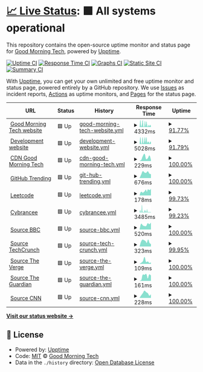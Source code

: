 # [📈 Live Status](https://demo.upptime.js.org): <!--live status--> **🟩 All systems operational**

This repository contains the open-source uptime monitor and status page for [Good Morning Tech](https://goodmorningtech.news), powered by [Upptime](https://github.com/upptime/upptime).

[![Uptime CI](https://github.com/GoodMorninTech/status/workflows/Uptime%20CI/badge.svg)](https://github.com/GoodMorninTech/status/actions?query=workflow%3A%22Uptime+CI%22)
[![Response Time CI](https://github.com/GoodMorninTech/status/workflows/Response%20Time%20CI/badge.svg)](https://github.com/GoodMorninTech/status/actions?query=workflow%3A%22Response+Time+CI%22)
[![Graphs CI](https://github.com/GoodMorninTech/status/workflows/Graphs%20CI/badge.svg)](https://github.com/GoodMorninTech/status/actions?query=workflow%3A%22Graphs+CI%22)
[![Static Site CI](https://github.com/GoodMorninTech/status/workflows/Static%20Site%20CI/badge.svg)](https://github.com/GoodMorninTech/status/actions?query=workflow%3A%22Static+Site+CI%22)
[![Summary CI](https://github.com/GoodMorninTech/status/workflows/Summary%20CI/badge.svg)](https://github.com/GoodMorninTech/status/actions?query=workflow%3A%22Summary+CI%22)

With [Upptime](https://upptime.js.org), you can get your own unlimited and free uptime monitor and status page, powered entirely by a GitHub repository. We use [Issues](https://github.com/GoodMorninTech/status/issues) as incident reports, [Actions](https://github.com/GoodMorninTech/status/actions) as uptime monitors, and [Pages](https://demo.upptime.js.org) for the status page.

<!--start: status pages-->
<!-- This summary is generated by Upptime (https://github.com/upptime/upptime) -->
<!-- Do not edit this manually, your changes will be overwritten -->
<!-- prettier-ignore -->
| URL | Status | History | Response Time | Uptime |
| --- | ------ | ------- | ------------- | ------ |
| <img alt="" src="https://cdn.goodmorningtech.news/tsp-logo.png" height="13"> [Good Morning Tech website](https://goodmorningtech.news) | 🟩 Up | [good-morning-tech-website.yml](https://github.com/GoodMorninTech/status/commits/HEAD/history/good-morning-tech-website.yml) | <details><summary><img alt="Response time graph" src="./graphs/good-morning-tech-website/response-time-week.png" height="20"> 4332ms</summary><br><a href="https://status.goodmorningtech.news/history/good-morning-tech-website"><img alt="Response time 3201" src="https://img.shields.io/endpoint?url=https%3A%2F%2Fraw.githubusercontent.com%2FGoodMorninTech%2Fstatus%2FHEAD%2Fapi%2Fgood-morning-tech-website%2Fresponse-time.json"></a><br><a href="https://status.goodmorningtech.news/history/good-morning-tech-website"><img alt="24-hour response time 1279" src="https://img.shields.io/endpoint?url=https%3A%2F%2Fraw.githubusercontent.com%2FGoodMorninTech%2Fstatus%2FHEAD%2Fapi%2Fgood-morning-tech-website%2Fresponse-time-day.json"></a><br><a href="https://status.goodmorningtech.news/history/good-morning-tech-website"><img alt="7-day response time 4332" src="https://img.shields.io/endpoint?url=https%3A%2F%2Fraw.githubusercontent.com%2FGoodMorninTech%2Fstatus%2FHEAD%2Fapi%2Fgood-morning-tech-website%2Fresponse-time-week.json"></a><br><a href="https://status.goodmorningtech.news/history/good-morning-tech-website"><img alt="30-day response time 3117" src="https://img.shields.io/endpoint?url=https%3A%2F%2Fraw.githubusercontent.com%2FGoodMorninTech%2Fstatus%2FHEAD%2Fapi%2Fgood-morning-tech-website%2Fresponse-time-month.json"></a><br><a href="https://status.goodmorningtech.news/history/good-morning-tech-website"><img alt="1-year response time 3201" src="https://img.shields.io/endpoint?url=https%3A%2F%2Fraw.githubusercontent.com%2FGoodMorninTech%2Fstatus%2FHEAD%2Fapi%2Fgood-morning-tech-website%2Fresponse-time-year.json"></a></details> | <details><summary><a href="https://status.goodmorningtech.news/history/good-morning-tech-website">91.77%</a></summary><a href="https://status.goodmorningtech.news/history/good-morning-tech-website"><img alt="All-time uptime 98.07%" src="https://img.shields.io/endpoint?url=https%3A%2F%2Fraw.githubusercontent.com%2FGoodMorninTech%2Fstatus%2FHEAD%2Fapi%2Fgood-morning-tech-website%2Fuptime.json"></a><br><a href="https://status.goodmorningtech.news/history/good-morning-tech-website"><img alt="24-hour uptime 100.00%" src="https://img.shields.io/endpoint?url=https%3A%2F%2Fraw.githubusercontent.com%2FGoodMorninTech%2Fstatus%2FHEAD%2Fapi%2Fgood-morning-tech-website%2Fuptime-day.json"></a><br><a href="https://status.goodmorningtech.news/history/good-morning-tech-website"><img alt="7-day uptime 91.77%" src="https://img.shields.io/endpoint?url=https%3A%2F%2Fraw.githubusercontent.com%2FGoodMorninTech%2Fstatus%2FHEAD%2Fapi%2Fgood-morning-tech-website%2Fuptime-week.json"></a><br><a href="https://status.goodmorningtech.news/history/good-morning-tech-website"><img alt="30-day uptime 97.11%" src="https://img.shields.io/endpoint?url=https%3A%2F%2Fraw.githubusercontent.com%2FGoodMorninTech%2Fstatus%2FHEAD%2Fapi%2Fgood-morning-tech-website%2Fuptime-month.json"></a><br><a href="https://status.goodmorningtech.news/history/good-morning-tech-website"><img alt="1-year uptime 98.07%" src="https://img.shields.io/endpoint?url=https%3A%2F%2Fraw.githubusercontent.com%2FGoodMorninTech%2Fstatus%2FHEAD%2Fapi%2Fgood-morning-tech-website%2Fuptime-year.json"></a></details>
| <img alt="" src="https://cdn.goodmorningtech.news/tsp-logo.png" height="13"> [Development website](https://dev.goodmorningtech.news) | 🟩 Up | [development-website.yml](https://github.com/GoodMorninTech/status/commits/HEAD/history/development-website.yml) | <details><summary><img alt="Response time graph" src="./graphs/development-website/response-time-week.png" height="20"> 5028ms</summary><br><a href="https://status.goodmorningtech.news/history/development-website"><img alt="Response time 3411" src="https://img.shields.io/endpoint?url=https%3A%2F%2Fraw.githubusercontent.com%2FGoodMorninTech%2Fstatus%2FHEAD%2Fapi%2Fdevelopment-website%2Fresponse-time.json"></a><br><a href="https://status.goodmorningtech.news/history/development-website"><img alt="24-hour response time 3880" src="https://img.shields.io/endpoint?url=https%3A%2F%2Fraw.githubusercontent.com%2FGoodMorninTech%2Fstatus%2FHEAD%2Fapi%2Fdevelopment-website%2Fresponse-time-day.json"></a><br><a href="https://status.goodmorningtech.news/history/development-website"><img alt="7-day response time 5028" src="https://img.shields.io/endpoint?url=https%3A%2F%2Fraw.githubusercontent.com%2FGoodMorninTech%2Fstatus%2FHEAD%2Fapi%2Fdevelopment-website%2Fresponse-time-week.json"></a><br><a href="https://status.goodmorningtech.news/history/development-website"><img alt="30-day response time 3430" src="https://img.shields.io/endpoint?url=https%3A%2F%2Fraw.githubusercontent.com%2FGoodMorninTech%2Fstatus%2FHEAD%2Fapi%2Fdevelopment-website%2Fresponse-time-month.json"></a><br><a href="https://status.goodmorningtech.news/history/development-website"><img alt="1-year response time 3411" src="https://img.shields.io/endpoint?url=https%3A%2F%2Fraw.githubusercontent.com%2FGoodMorninTech%2Fstatus%2FHEAD%2Fapi%2Fdevelopment-website%2Fresponse-time-year.json"></a></details> | <details><summary><a href="https://status.goodmorningtech.news/history/development-website">91.79%</a></summary><a href="https://status.goodmorningtech.news/history/development-website"><img alt="All-time uptime 94.74%" src="https://img.shields.io/endpoint?url=https%3A%2F%2Fraw.githubusercontent.com%2FGoodMorninTech%2Fstatus%2FHEAD%2Fapi%2Fdevelopment-website%2Fuptime.json"></a><br><a href="https://status.goodmorningtech.news/history/development-website"><img alt="24-hour uptime 100.00%" src="https://img.shields.io/endpoint?url=https%3A%2F%2Fraw.githubusercontent.com%2FGoodMorninTech%2Fstatus%2FHEAD%2Fapi%2Fdevelopment-website%2Fuptime-day.json"></a><br><a href="https://status.goodmorningtech.news/history/development-website"><img alt="7-day uptime 91.79%" src="https://img.shields.io/endpoint?url=https%3A%2F%2Fraw.githubusercontent.com%2FGoodMorninTech%2Fstatus%2FHEAD%2Fapi%2Fdevelopment-website%2Fuptime-week.json"></a><br><a href="https://status.goodmorningtech.news/history/development-website"><img alt="30-day uptime 92.11%" src="https://img.shields.io/endpoint?url=https%3A%2F%2Fraw.githubusercontent.com%2FGoodMorninTech%2Fstatus%2FHEAD%2Fapi%2Fdevelopment-website%2Fuptime-month.json"></a><br><a href="https://status.goodmorningtech.news/history/development-website"><img alt="1-year uptime 94.74%" src="https://img.shields.io/endpoint?url=https%3A%2F%2Fraw.githubusercontent.com%2FGoodMorninTech%2Fstatus%2FHEAD%2Fapi%2Fdevelopment-website%2Fuptime-year.json"></a></details>
| <img alt="" src="https://cdn.goodmorningtech.news/tsp-logo.png" height="13"> [CDN Good Morning Tech](https://cdn.goodmorningtech.news) | 🟩 Up | [cdn-good-morning-tech.yml](https://github.com/GoodMorninTech/status/commits/HEAD/history/cdn-good-morning-tech.yml) | <details><summary><img alt="Response time graph" src="./graphs/cdn-good-morning-tech/response-time-week.png" height="20"> 229ms</summary><br><a href="https://status.goodmorningtech.news/history/cdn-good-morning-tech"><img alt="Response time 193" src="https://img.shields.io/endpoint?url=https%3A%2F%2Fraw.githubusercontent.com%2FGoodMorninTech%2Fstatus%2FHEAD%2Fapi%2Fcdn-good-morning-tech%2Fresponse-time.json"></a><br><a href="https://status.goodmorningtech.news/history/cdn-good-morning-tech"><img alt="24-hour response time 75" src="https://img.shields.io/endpoint?url=https%3A%2F%2Fraw.githubusercontent.com%2FGoodMorninTech%2Fstatus%2FHEAD%2Fapi%2Fcdn-good-morning-tech%2Fresponse-time-day.json"></a><br><a href="https://status.goodmorningtech.news/history/cdn-good-morning-tech"><img alt="7-day response time 229" src="https://img.shields.io/endpoint?url=https%3A%2F%2Fraw.githubusercontent.com%2FGoodMorninTech%2Fstatus%2FHEAD%2Fapi%2Fcdn-good-morning-tech%2Fresponse-time-week.json"></a><br><a href="https://status.goodmorningtech.news/history/cdn-good-morning-tech"><img alt="30-day response time 192" src="https://img.shields.io/endpoint?url=https%3A%2F%2Fraw.githubusercontent.com%2FGoodMorninTech%2Fstatus%2FHEAD%2Fapi%2Fcdn-good-morning-tech%2Fresponse-time-month.json"></a><br><a href="https://status.goodmorningtech.news/history/cdn-good-morning-tech"><img alt="1-year response time 193" src="https://img.shields.io/endpoint?url=https%3A%2F%2Fraw.githubusercontent.com%2FGoodMorninTech%2Fstatus%2FHEAD%2Fapi%2Fcdn-good-morning-tech%2Fresponse-time-year.json"></a></details> | <details><summary><a href="https://status.goodmorningtech.news/history/cdn-good-morning-tech">100.00%</a></summary><a href="https://status.goodmorningtech.news/history/cdn-good-morning-tech"><img alt="All-time uptime 100.00%" src="https://img.shields.io/endpoint?url=https%3A%2F%2Fraw.githubusercontent.com%2FGoodMorninTech%2Fstatus%2FHEAD%2Fapi%2Fcdn-good-morning-tech%2Fuptime.json"></a><br><a href="https://status.goodmorningtech.news/history/cdn-good-morning-tech"><img alt="24-hour uptime 100.00%" src="https://img.shields.io/endpoint?url=https%3A%2F%2Fraw.githubusercontent.com%2FGoodMorninTech%2Fstatus%2FHEAD%2Fapi%2Fcdn-good-morning-tech%2Fuptime-day.json"></a><br><a href="https://status.goodmorningtech.news/history/cdn-good-morning-tech"><img alt="7-day uptime 100.00%" src="https://img.shields.io/endpoint?url=https%3A%2F%2Fraw.githubusercontent.com%2FGoodMorninTech%2Fstatus%2FHEAD%2Fapi%2Fcdn-good-morning-tech%2Fuptime-week.json"></a><br><a href="https://status.goodmorningtech.news/history/cdn-good-morning-tech"><img alt="30-day uptime 100.00%" src="https://img.shields.io/endpoint?url=https%3A%2F%2Fraw.githubusercontent.com%2FGoodMorninTech%2Fstatus%2FHEAD%2Fapi%2Fcdn-good-morning-tech%2Fuptime-month.json"></a><br><a href="https://status.goodmorningtech.news/history/cdn-good-morning-tech"><img alt="1-year uptime 100.00%" src="https://img.shields.io/endpoint?url=https%3A%2F%2Fraw.githubusercontent.com%2FGoodMorninTech%2Fstatus%2FHEAD%2Fapi%2Fcdn-good-morning-tech%2Fuptime-year.json"></a></details>
| <img alt="" src="https://cdn.goodmorningtech.news/website/github-mark.svg" height="13"> [GitHub Trending](https://github.com/trending) | 🟩 Up | [git-hub-trending.yml](https://github.com/GoodMorninTech/status/commits/HEAD/history/git-hub-trending.yml) | <details><summary><img alt="Response time graph" src="./graphs/git-hub-trending/response-time-week.png" height="20"> 676ms</summary><br><a href="https://status.goodmorningtech.news/history/git-hub-trending"><img alt="Response time 667" src="https://img.shields.io/endpoint?url=https%3A%2F%2Fraw.githubusercontent.com%2FGoodMorninTech%2Fstatus%2FHEAD%2Fapi%2Fgit-hub-trending%2Fresponse-time.json"></a><br><a href="https://status.goodmorningtech.news/history/git-hub-trending"><img alt="24-hour response time 508" src="https://img.shields.io/endpoint?url=https%3A%2F%2Fraw.githubusercontent.com%2FGoodMorninTech%2Fstatus%2FHEAD%2Fapi%2Fgit-hub-trending%2Fresponse-time-day.json"></a><br><a href="https://status.goodmorningtech.news/history/git-hub-trending"><img alt="7-day response time 676" src="https://img.shields.io/endpoint?url=https%3A%2F%2Fraw.githubusercontent.com%2FGoodMorninTech%2Fstatus%2FHEAD%2Fapi%2Fgit-hub-trending%2Fresponse-time-week.json"></a><br><a href="https://status.goodmorningtech.news/history/git-hub-trending"><img alt="30-day response time 663" src="https://img.shields.io/endpoint?url=https%3A%2F%2Fraw.githubusercontent.com%2FGoodMorninTech%2Fstatus%2FHEAD%2Fapi%2Fgit-hub-trending%2Fresponse-time-month.json"></a><br><a href="https://status.goodmorningtech.news/history/git-hub-trending"><img alt="1-year response time 667" src="https://img.shields.io/endpoint?url=https%3A%2F%2Fraw.githubusercontent.com%2FGoodMorninTech%2Fstatus%2FHEAD%2Fapi%2Fgit-hub-trending%2Fresponse-time-year.json"></a></details> | <details><summary><a href="https://status.goodmorningtech.news/history/git-hub-trending">100.00%</a></summary><a href="https://status.goodmorningtech.news/history/git-hub-trending"><img alt="All-time uptime 100.00%" src="https://img.shields.io/endpoint?url=https%3A%2F%2Fraw.githubusercontent.com%2FGoodMorninTech%2Fstatus%2FHEAD%2Fapi%2Fgit-hub-trending%2Fuptime.json"></a><br><a href="https://status.goodmorningtech.news/history/git-hub-trending"><img alt="24-hour uptime 100.00%" src="https://img.shields.io/endpoint?url=https%3A%2F%2Fraw.githubusercontent.com%2FGoodMorninTech%2Fstatus%2FHEAD%2Fapi%2Fgit-hub-trending%2Fuptime-day.json"></a><br><a href="https://status.goodmorningtech.news/history/git-hub-trending"><img alt="7-day uptime 100.00%" src="https://img.shields.io/endpoint?url=https%3A%2F%2Fraw.githubusercontent.com%2FGoodMorninTech%2Fstatus%2FHEAD%2Fapi%2Fgit-hub-trending%2Fuptime-week.json"></a><br><a href="https://status.goodmorningtech.news/history/git-hub-trending"><img alt="30-day uptime 100.00%" src="https://img.shields.io/endpoint?url=https%3A%2F%2Fraw.githubusercontent.com%2FGoodMorninTech%2Fstatus%2FHEAD%2Fapi%2Fgit-hub-trending%2Fuptime-month.json"></a><br><a href="https://status.goodmorningtech.news/history/git-hub-trending"><img alt="1-year uptime 100.00%" src="https://img.shields.io/endpoint?url=https%3A%2F%2Fraw.githubusercontent.com%2FGoodMorninTech%2Fstatus%2FHEAD%2Fapi%2Fgit-hub-trending%2Fuptime-year.json"></a></details>
| <img alt="" src="https://leetcode.com/static/images/LeetCode_logo_rvs.png" height="13"> [Leetcode](https://leetcode.com) | 🟩 Up | [leetcode.yml](https://github.com/GoodMorninTech/status/commits/HEAD/history/leetcode.yml) | <details><summary><img alt="Response time graph" src="./graphs/leetcode/response-time-week.png" height="20"> 178ms</summary><br><a href="https://status.goodmorningtech.news/history/leetcode"><img alt="Response time 190" src="https://img.shields.io/endpoint?url=https%3A%2F%2Fraw.githubusercontent.com%2FGoodMorninTech%2Fstatus%2FHEAD%2Fapi%2Fleetcode%2Fresponse-time.json"></a><br><a href="https://status.goodmorningtech.news/history/leetcode"><img alt="24-hour response time 262" src="https://img.shields.io/endpoint?url=https%3A%2F%2Fraw.githubusercontent.com%2FGoodMorninTech%2Fstatus%2FHEAD%2Fapi%2Fleetcode%2Fresponse-time-day.json"></a><br><a href="https://status.goodmorningtech.news/history/leetcode"><img alt="7-day response time 178" src="https://img.shields.io/endpoint?url=https%3A%2F%2Fraw.githubusercontent.com%2FGoodMorninTech%2Fstatus%2FHEAD%2Fapi%2Fleetcode%2Fresponse-time-week.json"></a><br><a href="https://status.goodmorningtech.news/history/leetcode"><img alt="30-day response time 188" src="https://img.shields.io/endpoint?url=https%3A%2F%2Fraw.githubusercontent.com%2FGoodMorninTech%2Fstatus%2FHEAD%2Fapi%2Fleetcode%2Fresponse-time-month.json"></a><br><a href="https://status.goodmorningtech.news/history/leetcode"><img alt="1-year response time 190" src="https://img.shields.io/endpoint?url=https%3A%2F%2Fraw.githubusercontent.com%2FGoodMorninTech%2Fstatus%2FHEAD%2Fapi%2Fleetcode%2Fresponse-time-year.json"></a></details> | <details><summary><a href="https://status.goodmorningtech.news/history/leetcode">99.73%</a></summary><a href="https://status.goodmorningtech.news/history/leetcode"><img alt="All-time uptime 99.94%" src="https://img.shields.io/endpoint?url=https%3A%2F%2Fraw.githubusercontent.com%2FGoodMorninTech%2Fstatus%2FHEAD%2Fapi%2Fleetcode%2Fuptime.json"></a><br><a href="https://status.goodmorningtech.news/history/leetcode"><img alt="24-hour uptime 100.00%" src="https://img.shields.io/endpoint?url=https%3A%2F%2Fraw.githubusercontent.com%2FGoodMorninTech%2Fstatus%2FHEAD%2Fapi%2Fleetcode%2Fuptime-day.json"></a><br><a href="https://status.goodmorningtech.news/history/leetcode"><img alt="7-day uptime 99.73%" src="https://img.shields.io/endpoint?url=https%3A%2F%2Fraw.githubusercontent.com%2FGoodMorninTech%2Fstatus%2FHEAD%2Fapi%2Fleetcode%2Fuptime-week.json"></a><br><a href="https://status.goodmorningtech.news/history/leetcode"><img alt="30-day uptime 99.94%" src="https://img.shields.io/endpoint?url=https%3A%2F%2Fraw.githubusercontent.com%2FGoodMorninTech%2Fstatus%2FHEAD%2Fapi%2Fleetcode%2Fuptime-month.json"></a><br><a href="https://status.goodmorningtech.news/history/leetcode"><img alt="1-year uptime 99.94%" src="https://img.shields.io/endpoint?url=https%3A%2F%2Fraw.githubusercontent.com%2FGoodMorninTech%2Fstatus%2FHEAD%2Fapi%2Fleetcode%2Fuptime-year.json"></a></details>
| <img alt="" src="https://cybrancee.com/client/templates/lagom2/assets/img/favicons/favicon-192.png" height="13"> [Cybrancee](https://webhosting.cybrancee.com:8443/) | 🟩 Up | [cybrancee.yml](https://github.com/GoodMorninTech/status/commits/HEAD/history/cybrancee.yml) | <details><summary><img alt="Response time graph" src="./graphs/cybrancee/response-time-week.png" height="20"> 3485ms</summary><br><a href="https://status.goodmorningtech.news/history/cybrancee"><img alt="Response time 1738" src="https://img.shields.io/endpoint?url=https%3A%2F%2Fraw.githubusercontent.com%2FGoodMorninTech%2Fstatus%2FHEAD%2Fapi%2Fcybrancee%2Fresponse-time.json"></a><br><a href="https://status.goodmorningtech.news/history/cybrancee"><img alt="24-hour response time 755" src="https://img.shields.io/endpoint?url=https%3A%2F%2Fraw.githubusercontent.com%2FGoodMorninTech%2Fstatus%2FHEAD%2Fapi%2Fcybrancee%2Fresponse-time-day.json"></a><br><a href="https://status.goodmorningtech.news/history/cybrancee"><img alt="7-day response time 3485" src="https://img.shields.io/endpoint?url=https%3A%2F%2Fraw.githubusercontent.com%2FGoodMorninTech%2Fstatus%2FHEAD%2Fapi%2Fcybrancee%2Fresponse-time-week.json"></a><br><a href="https://status.goodmorningtech.news/history/cybrancee"><img alt="30-day response time 2036" src="https://img.shields.io/endpoint?url=https%3A%2F%2Fraw.githubusercontent.com%2FGoodMorninTech%2Fstatus%2FHEAD%2Fapi%2Fcybrancee%2Fresponse-time-month.json"></a><br><a href="https://status.goodmorningtech.news/history/cybrancee"><img alt="1-year response time 1738" src="https://img.shields.io/endpoint?url=https%3A%2F%2Fraw.githubusercontent.com%2FGoodMorninTech%2Fstatus%2FHEAD%2Fapi%2Fcybrancee%2Fresponse-time-year.json"></a></details> | <details><summary><a href="https://status.goodmorningtech.news/history/cybrancee">99.23%</a></summary><a href="https://status.goodmorningtech.news/history/cybrancee"><img alt="All-time uptime 99.81%" src="https://img.shields.io/endpoint?url=https%3A%2F%2Fraw.githubusercontent.com%2FGoodMorninTech%2Fstatus%2FHEAD%2Fapi%2Fcybrancee%2Fuptime.json"></a><br><a href="https://status.goodmorningtech.news/history/cybrancee"><img alt="24-hour uptime 100.00%" src="https://img.shields.io/endpoint?url=https%3A%2F%2Fraw.githubusercontent.com%2FGoodMorninTech%2Fstatus%2FHEAD%2Fapi%2Fcybrancee%2Fuptime-day.json"></a><br><a href="https://status.goodmorningtech.news/history/cybrancee"><img alt="7-day uptime 99.23%" src="https://img.shields.io/endpoint?url=https%3A%2F%2Fraw.githubusercontent.com%2FGoodMorninTech%2Fstatus%2FHEAD%2Fapi%2Fcybrancee%2Fuptime-week.json"></a><br><a href="https://status.goodmorningtech.news/history/cybrancee"><img alt="30-day uptime 99.77%" src="https://img.shields.io/endpoint?url=https%3A%2F%2Fraw.githubusercontent.com%2FGoodMorninTech%2Fstatus%2FHEAD%2Fapi%2Fcybrancee%2Fuptime-month.json"></a><br><a href="https://status.goodmorningtech.news/history/cybrancee"><img alt="1-year uptime 99.81%" src="https://img.shields.io/endpoint?url=https%3A%2F%2Fraw.githubusercontent.com%2FGoodMorninTech%2Fstatus%2FHEAD%2Fapi%2Fcybrancee%2Fuptime-year.json"></a></details>
| <img alt="" src="http://cdn.goodmorningtech.news/website/news_source_icons/bbc.svg" height="13"> [Source BBC](https://feeds.bbci.co.uk/news/technology/rss.xml) | 🟩 Up | [source-bbc.yml](https://github.com/GoodMorninTech/status/commits/HEAD/history/source-bbc.yml) | <details><summary><img alt="Response time graph" src="./graphs/source-bbc/response-time-week.png" height="20"> 520ms</summary><br><a href="https://status.goodmorningtech.news/history/source-bbc"><img alt="Response time 354" src="https://img.shields.io/endpoint?url=https%3A%2F%2Fraw.githubusercontent.com%2FGoodMorninTech%2Fstatus%2FHEAD%2Fapi%2Fsource-bbc%2Fresponse-time.json"></a><br><a href="https://status.goodmorningtech.news/history/source-bbc"><img alt="24-hour response time 711" src="https://img.shields.io/endpoint?url=https%3A%2F%2Fraw.githubusercontent.com%2FGoodMorninTech%2Fstatus%2FHEAD%2Fapi%2Fsource-bbc%2Fresponse-time-day.json"></a><br><a href="https://status.goodmorningtech.news/history/source-bbc"><img alt="7-day response time 520" src="https://img.shields.io/endpoint?url=https%3A%2F%2Fraw.githubusercontent.com%2FGoodMorninTech%2Fstatus%2FHEAD%2Fapi%2Fsource-bbc%2Fresponse-time-week.json"></a><br><a href="https://status.goodmorningtech.news/history/source-bbc"><img alt="30-day response time 350" src="https://img.shields.io/endpoint?url=https%3A%2F%2Fraw.githubusercontent.com%2FGoodMorninTech%2Fstatus%2FHEAD%2Fapi%2Fsource-bbc%2Fresponse-time-month.json"></a><br><a href="https://status.goodmorningtech.news/history/source-bbc"><img alt="1-year response time 354" src="https://img.shields.io/endpoint?url=https%3A%2F%2Fraw.githubusercontent.com%2FGoodMorninTech%2Fstatus%2FHEAD%2Fapi%2Fsource-bbc%2Fresponse-time-year.json"></a></details> | <details><summary><a href="https://status.goodmorningtech.news/history/source-bbc">100.00%</a></summary><a href="https://status.goodmorningtech.news/history/source-bbc"><img alt="All-time uptime 99.92%" src="https://img.shields.io/endpoint?url=https%3A%2F%2Fraw.githubusercontent.com%2FGoodMorninTech%2Fstatus%2FHEAD%2Fapi%2Fsource-bbc%2Fuptime.json"></a><br><a href="https://status.goodmorningtech.news/history/source-bbc"><img alt="24-hour uptime 100.00%" src="https://img.shields.io/endpoint?url=https%3A%2F%2Fraw.githubusercontent.com%2FGoodMorninTech%2Fstatus%2FHEAD%2Fapi%2Fsource-bbc%2Fuptime-day.json"></a><br><a href="https://status.goodmorningtech.news/history/source-bbc"><img alt="7-day uptime 100.00%" src="https://img.shields.io/endpoint?url=https%3A%2F%2Fraw.githubusercontent.com%2FGoodMorninTech%2Fstatus%2FHEAD%2Fapi%2Fsource-bbc%2Fuptime-week.json"></a><br><a href="https://status.goodmorningtech.news/history/source-bbc"><img alt="30-day uptime 99.88%" src="https://img.shields.io/endpoint?url=https%3A%2F%2Fraw.githubusercontent.com%2FGoodMorninTech%2Fstatus%2FHEAD%2Fapi%2Fsource-bbc%2Fuptime-month.json"></a><br><a href="https://status.goodmorningtech.news/history/source-bbc"><img alt="1-year uptime 99.92%" src="https://img.shields.io/endpoint?url=https%3A%2F%2Fraw.githubusercontent.com%2FGoodMorninTech%2Fstatus%2FHEAD%2Fapi%2Fsource-bbc%2Fuptime-year.json"></a></details>
| <img alt="" src="http://cdn.goodmorningtech.news/website/news_source_icons/techcrunch.svg" height="13"> [Source TechCrunch](https://techcrunch.com/feed/) | 🟩 Up | [source-tech-crunch.yml](https://github.com/GoodMorninTech/status/commits/HEAD/history/source-tech-crunch.yml) | <details><summary><img alt="Response time graph" src="./graphs/source-tech-crunch/response-time-week.png" height="20"> 323ms</summary><br><a href="https://status.goodmorningtech.news/history/source-tech-crunch"><img alt="Response time 299" src="https://img.shields.io/endpoint?url=https%3A%2F%2Fraw.githubusercontent.com%2FGoodMorninTech%2Fstatus%2FHEAD%2Fapi%2Fsource-tech-crunch%2Fresponse-time.json"></a><br><a href="https://status.goodmorningtech.news/history/source-tech-crunch"><img alt="24-hour response time 160" src="https://img.shields.io/endpoint?url=https%3A%2F%2Fraw.githubusercontent.com%2FGoodMorninTech%2Fstatus%2FHEAD%2Fapi%2Fsource-tech-crunch%2Fresponse-time-day.json"></a><br><a href="https://status.goodmorningtech.news/history/source-tech-crunch"><img alt="7-day response time 323" src="https://img.shields.io/endpoint?url=https%3A%2F%2Fraw.githubusercontent.com%2FGoodMorninTech%2Fstatus%2FHEAD%2Fapi%2Fsource-tech-crunch%2Fresponse-time-week.json"></a><br><a href="https://status.goodmorningtech.news/history/source-tech-crunch"><img alt="30-day response time 297" src="https://img.shields.io/endpoint?url=https%3A%2F%2Fraw.githubusercontent.com%2FGoodMorninTech%2Fstatus%2FHEAD%2Fapi%2Fsource-tech-crunch%2Fresponse-time-month.json"></a><br><a href="https://status.goodmorningtech.news/history/source-tech-crunch"><img alt="1-year response time 299" src="https://img.shields.io/endpoint?url=https%3A%2F%2Fraw.githubusercontent.com%2FGoodMorninTech%2Fstatus%2FHEAD%2Fapi%2Fsource-tech-crunch%2Fresponse-time-year.json"></a></details> | <details><summary><a href="https://status.goodmorningtech.news/history/source-tech-crunch">99.95%</a></summary><a href="https://status.goodmorningtech.news/history/source-tech-crunch"><img alt="All-time uptime 99.99%" src="https://img.shields.io/endpoint?url=https%3A%2F%2Fraw.githubusercontent.com%2FGoodMorninTech%2Fstatus%2FHEAD%2Fapi%2Fsource-tech-crunch%2Fuptime.json"></a><br><a href="https://status.goodmorningtech.news/history/source-tech-crunch"><img alt="24-hour uptime 100.00%" src="https://img.shields.io/endpoint?url=https%3A%2F%2Fraw.githubusercontent.com%2FGoodMorninTech%2Fstatus%2FHEAD%2Fapi%2Fsource-tech-crunch%2Fuptime-day.json"></a><br><a href="https://status.goodmorningtech.news/history/source-tech-crunch"><img alt="7-day uptime 99.95%" src="https://img.shields.io/endpoint?url=https%3A%2F%2Fraw.githubusercontent.com%2FGoodMorninTech%2Fstatus%2FHEAD%2Fapi%2Fsource-tech-crunch%2Fuptime-week.json"></a><br><a href="https://status.goodmorningtech.news/history/source-tech-crunch"><img alt="30-day uptime 99.99%" src="https://img.shields.io/endpoint?url=https%3A%2F%2Fraw.githubusercontent.com%2FGoodMorninTech%2Fstatus%2FHEAD%2Fapi%2Fsource-tech-crunch%2Fuptime-month.json"></a><br><a href="https://status.goodmorningtech.news/history/source-tech-crunch"><img alt="1-year uptime 99.99%" src="https://img.shields.io/endpoint?url=https%3A%2F%2Fraw.githubusercontent.com%2FGoodMorninTech%2Fstatus%2FHEAD%2Fapi%2Fsource-tech-crunch%2Fuptime-year.json"></a></details>
| <img alt="" src="http://cdn.goodmorningtech.news/website/news_source_icons/verge.svg" height="13"> [Source The Verge](https://www.theverge.com/rss/index.xml) | 🟩 Up | [source-the-verge.yml](https://github.com/GoodMorninTech/status/commits/HEAD/history/source-the-verge.yml) | <details><summary><img alt="Response time graph" src="./graphs/source-the-verge/response-time-week.png" height="20"> 109ms</summary><br><a href="https://status.goodmorningtech.news/history/source-the-verge"><img alt="Response time 91" src="https://img.shields.io/endpoint?url=https%3A%2F%2Fraw.githubusercontent.com%2FGoodMorninTech%2Fstatus%2FHEAD%2Fapi%2Fsource-the-verge%2Fresponse-time.json"></a><br><a href="https://status.goodmorningtech.news/history/source-the-verge"><img alt="24-hour response time 67" src="https://img.shields.io/endpoint?url=https%3A%2F%2Fraw.githubusercontent.com%2FGoodMorninTech%2Fstatus%2FHEAD%2Fapi%2Fsource-the-verge%2Fresponse-time-day.json"></a><br><a href="https://status.goodmorningtech.news/history/source-the-verge"><img alt="7-day response time 109" src="https://img.shields.io/endpoint?url=https%3A%2F%2Fraw.githubusercontent.com%2FGoodMorninTech%2Fstatus%2FHEAD%2Fapi%2Fsource-the-verge%2Fresponse-time-week.json"></a><br><a href="https://status.goodmorningtech.news/history/source-the-verge"><img alt="30-day response time 93" src="https://img.shields.io/endpoint?url=https%3A%2F%2Fraw.githubusercontent.com%2FGoodMorninTech%2Fstatus%2FHEAD%2Fapi%2Fsource-the-verge%2Fresponse-time-month.json"></a><br><a href="https://status.goodmorningtech.news/history/source-the-verge"><img alt="1-year response time 91" src="https://img.shields.io/endpoint?url=https%3A%2F%2Fraw.githubusercontent.com%2FGoodMorninTech%2Fstatus%2FHEAD%2Fapi%2Fsource-the-verge%2Fresponse-time-year.json"></a></details> | <details><summary><a href="https://status.goodmorningtech.news/history/source-the-verge">100.00%</a></summary><a href="https://status.goodmorningtech.news/history/source-the-verge"><img alt="All-time uptime 99.32%" src="https://img.shields.io/endpoint?url=https%3A%2F%2Fraw.githubusercontent.com%2FGoodMorninTech%2Fstatus%2FHEAD%2Fapi%2Fsource-the-verge%2Fuptime.json"></a><br><a href="https://status.goodmorningtech.news/history/source-the-verge"><img alt="24-hour uptime 100.00%" src="https://img.shields.io/endpoint?url=https%3A%2F%2Fraw.githubusercontent.com%2FGoodMorninTech%2Fstatus%2FHEAD%2Fapi%2Fsource-the-verge%2Fuptime-day.json"></a><br><a href="https://status.goodmorningtech.news/history/source-the-verge"><img alt="7-day uptime 100.00%" src="https://img.shields.io/endpoint?url=https%3A%2F%2Fraw.githubusercontent.com%2FGoodMorninTech%2Fstatus%2FHEAD%2Fapi%2Fsource-the-verge%2Fuptime-week.json"></a><br><a href="https://status.goodmorningtech.news/history/source-the-verge"><img alt="30-day uptime 100.00%" src="https://img.shields.io/endpoint?url=https%3A%2F%2Fraw.githubusercontent.com%2FGoodMorninTech%2Fstatus%2FHEAD%2Fapi%2Fsource-the-verge%2Fuptime-month.json"></a><br><a href="https://status.goodmorningtech.news/history/source-the-verge"><img alt="1-year uptime 99.32%" src="https://img.shields.io/endpoint?url=https%3A%2F%2Fraw.githubusercontent.com%2FGoodMorninTech%2Fstatus%2FHEAD%2Fapi%2Fsource-the-verge%2Fuptime-year.json"></a></details>
| <img alt="" src="http://cdn.goodmorningtech.news/website/news_source_icons/guardian.svg" height="13"> [Source The Guardian](https://www.theguardian.com/uk/technology/rss) | 🟩 Up | [source-the-guardian.yml](https://github.com/GoodMorninTech/status/commits/HEAD/history/source-the-guardian.yml) | <details><summary><img alt="Response time graph" src="./graphs/source-the-guardian/response-time-week.png" height="20"> 161ms</summary><br><a href="https://status.goodmorningtech.news/history/source-the-guardian"><img alt="Response time 284" src="https://img.shields.io/endpoint?url=https%3A%2F%2Fraw.githubusercontent.com%2FGoodMorninTech%2Fstatus%2FHEAD%2Fapi%2Fsource-the-guardian%2Fresponse-time.json"></a><br><a href="https://status.goodmorningtech.news/history/source-the-guardian"><img alt="24-hour response time 177" src="https://img.shields.io/endpoint?url=https%3A%2F%2Fraw.githubusercontent.com%2FGoodMorninTech%2Fstatus%2FHEAD%2Fapi%2Fsource-the-guardian%2Fresponse-time-day.json"></a><br><a href="https://status.goodmorningtech.news/history/source-the-guardian"><img alt="7-day response time 161" src="https://img.shields.io/endpoint?url=https%3A%2F%2Fraw.githubusercontent.com%2FGoodMorninTech%2Fstatus%2FHEAD%2Fapi%2Fsource-the-guardian%2Fresponse-time-week.json"></a><br><a href="https://status.goodmorningtech.news/history/source-the-guardian"><img alt="30-day response time 299" src="https://img.shields.io/endpoint?url=https%3A%2F%2Fraw.githubusercontent.com%2FGoodMorninTech%2Fstatus%2FHEAD%2Fapi%2Fsource-the-guardian%2Fresponse-time-month.json"></a><br><a href="https://status.goodmorningtech.news/history/source-the-guardian"><img alt="1-year response time 284" src="https://img.shields.io/endpoint?url=https%3A%2F%2Fraw.githubusercontent.com%2FGoodMorninTech%2Fstatus%2FHEAD%2Fapi%2Fsource-the-guardian%2Fresponse-time-year.json"></a></details> | <details><summary><a href="https://status.goodmorningtech.news/history/source-the-guardian">100.00%</a></summary><a href="https://status.goodmorningtech.news/history/source-the-guardian"><img alt="All-time uptime 99.98%" src="https://img.shields.io/endpoint?url=https%3A%2F%2Fraw.githubusercontent.com%2FGoodMorninTech%2Fstatus%2FHEAD%2Fapi%2Fsource-the-guardian%2Fuptime.json"></a><br><a href="https://status.goodmorningtech.news/history/source-the-guardian"><img alt="24-hour uptime 100.00%" src="https://img.shields.io/endpoint?url=https%3A%2F%2Fraw.githubusercontent.com%2FGoodMorninTech%2Fstatus%2FHEAD%2Fapi%2Fsource-the-guardian%2Fuptime-day.json"></a><br><a href="https://status.goodmorningtech.news/history/source-the-guardian"><img alt="7-day uptime 100.00%" src="https://img.shields.io/endpoint?url=https%3A%2F%2Fraw.githubusercontent.com%2FGoodMorninTech%2Fstatus%2FHEAD%2Fapi%2Fsource-the-guardian%2Fuptime-week.json"></a><br><a href="https://status.goodmorningtech.news/history/source-the-guardian"><img alt="30-day uptime 99.96%" src="https://img.shields.io/endpoint?url=https%3A%2F%2Fraw.githubusercontent.com%2FGoodMorninTech%2Fstatus%2FHEAD%2Fapi%2Fsource-the-guardian%2Fuptime-month.json"></a><br><a href="https://status.goodmorningtech.news/history/source-the-guardian"><img alt="1-year uptime 99.98%" src="https://img.shields.io/endpoint?url=https%3A%2F%2Fraw.githubusercontent.com%2FGoodMorninTech%2Fstatus%2FHEAD%2Fapi%2Fsource-the-guardian%2Fuptime-year.json"></a></details>
| <img alt="" src="http://cdn.goodmorningtech.news/website/news_source_icons/cnn.svg" height="13"> [Source CNN](http://rss.cnn.com/rss/cnn_tech.rss) | 🟩 Up | [source-cnn.yml](https://github.com/GoodMorninTech/status/commits/HEAD/history/source-cnn.yml) | <details><summary><img alt="Response time graph" src="./graphs/source-cnn/response-time-week.png" height="20"> 228ms</summary><br><a href="https://status.goodmorningtech.news/history/source-cnn"><img alt="Response time 251" src="https://img.shields.io/endpoint?url=https%3A%2F%2Fraw.githubusercontent.com%2FGoodMorninTech%2Fstatus%2FHEAD%2Fapi%2Fsource-cnn%2Fresponse-time.json"></a><br><a href="https://status.goodmorningtech.news/history/source-cnn"><img alt="24-hour response time 183" src="https://img.shields.io/endpoint?url=https%3A%2F%2Fraw.githubusercontent.com%2FGoodMorninTech%2Fstatus%2FHEAD%2Fapi%2Fsource-cnn%2Fresponse-time-day.json"></a><br><a href="https://status.goodmorningtech.news/history/source-cnn"><img alt="7-day response time 228" src="https://img.shields.io/endpoint?url=https%3A%2F%2Fraw.githubusercontent.com%2FGoodMorninTech%2Fstatus%2FHEAD%2Fapi%2Fsource-cnn%2Fresponse-time-week.json"></a><br><a href="https://status.goodmorningtech.news/history/source-cnn"><img alt="30-day response time 251" src="https://img.shields.io/endpoint?url=https%3A%2F%2Fraw.githubusercontent.com%2FGoodMorninTech%2Fstatus%2FHEAD%2Fapi%2Fsource-cnn%2Fresponse-time-month.json"></a><br><a href="https://status.goodmorningtech.news/history/source-cnn"><img alt="1-year response time 251" src="https://img.shields.io/endpoint?url=https%3A%2F%2Fraw.githubusercontent.com%2FGoodMorninTech%2Fstatus%2FHEAD%2Fapi%2Fsource-cnn%2Fresponse-time-year.json"></a></details> | <details><summary><a href="https://status.goodmorningtech.news/history/source-cnn">100.00%</a></summary><a href="https://status.goodmorningtech.news/history/source-cnn"><img alt="All-time uptime 100.00%" src="https://img.shields.io/endpoint?url=https%3A%2F%2Fraw.githubusercontent.com%2FGoodMorninTech%2Fstatus%2FHEAD%2Fapi%2Fsource-cnn%2Fuptime.json"></a><br><a href="https://status.goodmorningtech.news/history/source-cnn"><img alt="24-hour uptime 100.00%" src="https://img.shields.io/endpoint?url=https%3A%2F%2Fraw.githubusercontent.com%2FGoodMorninTech%2Fstatus%2FHEAD%2Fapi%2Fsource-cnn%2Fuptime-day.json"></a><br><a href="https://status.goodmorningtech.news/history/source-cnn"><img alt="7-day uptime 100.00%" src="https://img.shields.io/endpoint?url=https%3A%2F%2Fraw.githubusercontent.com%2FGoodMorninTech%2Fstatus%2FHEAD%2Fapi%2Fsource-cnn%2Fuptime-week.json"></a><br><a href="https://status.goodmorningtech.news/history/source-cnn"><img alt="30-day uptime 100.00%" src="https://img.shields.io/endpoint?url=https%3A%2F%2Fraw.githubusercontent.com%2FGoodMorninTech%2Fstatus%2FHEAD%2Fapi%2Fsource-cnn%2Fuptime-month.json"></a><br><a href="https://status.goodmorningtech.news/history/source-cnn"><img alt="1-year uptime 100.00%" src="https://img.shields.io/endpoint?url=https%3A%2F%2Fraw.githubusercontent.com%2FGoodMorninTech%2Fstatus%2FHEAD%2Fapi%2Fsource-cnn%2Fuptime-year.json"></a></details>

<!--end: status pages-->

[**Visit our status website →**](https://status.goodmorningtech.news)

## 📄 License

- Powered by: [Upptime](https://github.com/upptime/upptime)
- Code: [MIT](./LICENSE) © [Good Morning Tech](https://goodmorningtech.news)
- Data in the `./history` directory: [Open Database License](https://opendatacommons.org/licenses/odbl/1-0/)
